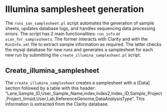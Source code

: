 # Illumina samplesheet generation

The `runs_san_samplesheet.pl` script automates the generation of sample sheets, updates database logs, and handles sequencing data processing errors.
The script has 2 main functionalities: `run_info` or `scan_for_samplesheets`. The former interacts with Clarity and with the `RunInfo.xml` file to extract sample information as required. The latter checks the mysql database for new runs and generates a samplesheet for each new run by submitting the `create_illumina_samplesheet.pl` script.

## Create_illumina_samplesheet

The `create_illumina_samplesheet` creates a samplesheet with a [Data] section followed by a table with this header: “Lane,Sample_ID,User_Sample_Name,index,index2,Index_ID,Sample_Project,Project_limsid,User,Lab,ReferenceGenome,DataAnalysisType“.
This information is extracted from the Clarity database.
